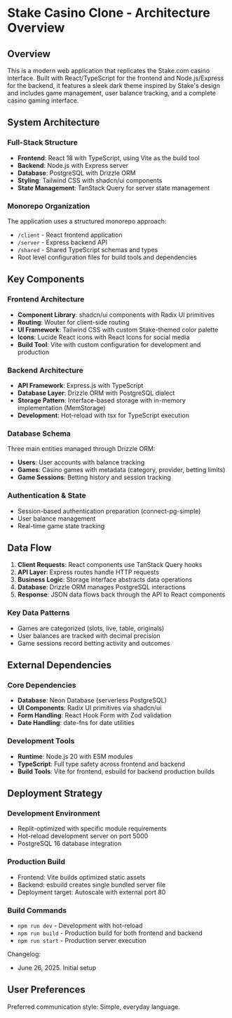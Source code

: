 # Stake Casino Clone - Architecture Overview

## Overview

This is a modern web application that replicates the Stake.com casino interface. Built with React/TypeScript for the frontend and Node.js/Express for the backend, it features a sleek dark theme inspired by Stake's design and includes game management, user balance tracking, and a complete casino gaming interface.

## System Architecture

### Full-Stack Structure
- **Frontend**: React 18 with TypeScript, using Vite as the build tool
- **Backend**: Node.js with Express server
- **Database**: PostgreSQL with Drizzle ORM
- **Styling**: Tailwind CSS with shadcn/ui components
- **State Management**: TanStack Query for server state management

### Monorepo Organization
The application uses a structured monorepo approach:
- `/client` - React frontend application
- `/server` - Express backend API
- `/shared` - Shared TypeScript schemas and types
- Root level configuration files for build tools and dependencies

## Key Components

### Frontend Architecture
- **Component Library**: shadcn/ui components with Radix UI primitives
- **Routing**: Wouter for client-side routing
- **UI Framework**: Tailwind CSS with custom Stake-themed color palette
- **Icons**: Lucide React icons with React Icons for social media
- **Build Tool**: Vite with custom configuration for development and production

### Backend Architecture
- **API Framework**: Express.js with TypeScript
- **Database Layer**: Drizzle ORM with PostgreSQL dialect
- **Storage Pattern**: Interface-based storage with in-memory implementation (MemStorage)
- **Development**: Hot-reload with tsx for TypeScript execution

### Database Schema
Three main entities managed through Drizzle ORM:
- **Users**: User accounts with balance tracking
- **Games**: Casino games with metadata (category, provider, betting limits)
- **Game Sessions**: Betting history and session tracking

### Authentication & State
- Session-based authentication preparation (connect-pg-simple)
- User balance management
- Real-time game state tracking

## Data Flow

1. **Client Requests**: React components use TanStack Query hooks
2. **API Layer**: Express routes handle HTTP requests
3. **Business Logic**: Storage interface abstracts data operations
4. **Database**: Drizzle ORM manages PostgreSQL interactions
5. **Response**: JSON data flows back through the API to React components

### Key Data Patterns
- Games are categorized (slots, live, table, originals)
- User balances are tracked with decimal precision
- Game sessions record betting activity and outcomes

## External Dependencies

### Core Dependencies
- **Database**: Neon Database (serverless PostgreSQL)
- **UI Components**: Radix UI primitives via shadcn/ui
- **Form Handling**: React Hook Form with Zod validation
- **Date Handling**: date-fns for date utilities

### Development Tools
- **Runtime**: Node.js 20 with ESM modules
- **TypeScript**: Full type safety across frontend and backend
- **Build Tools**: Vite for frontend, esbuild for backend production builds

## Deployment Strategy

### Development Environment
- Replit-optimized with specific module requirements
- Hot-reload development server on port 5000
- PostgreSQL 16 database integration

### Production Build
- Frontend: Vite builds optimized static assets
- Backend: esbuild creates single bundled server file
- Deployment target: Autoscale with external port 80

### Build Commands
- `npm run dev` - Development with hot-reload
- `npm run build` - Production build for both frontend and backend
- `npm run start` - Production server execution

Changelog:
- June 26, 2025. Initial setup

## User Preferences

Preferred communication style: Simple, everyday language.
